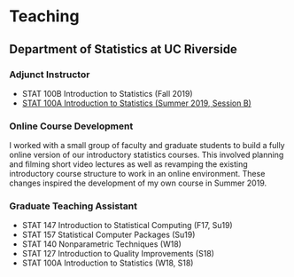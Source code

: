 # Teaching

## Department of Statistics at UC Riverside
### Adjunct Instructor
- STAT 100B Introduction to Statistics (Fall 2019)
- [STAT 100A Introduction to Statistics (Summer 2019, Session B)](https://lgpcappiello.github.io/teaching/stat100a/su19.html)

### Online Course Development 
I worked with a small group of faculty and graduate students to build a fully online version of our introductory statistics courses. This involved planning and filming short video lectures as well as revamping the existing introductory course structure to work in an online environment. These changes inspired the development of my own course in Summer 2019.

### Graduate Teaching Assistant
- STAT 147 Introduction to Statistical Computing (F17, Su19)
- STAT 157 Statistical Computer Packages (Su19)
- STAT 140 Nonparametric Techniques (W18)
- STAT 127 Introduction to Quality Improvements (S18)
- STAT 100A Introduction to Statistics (W18, S18)
